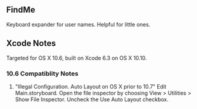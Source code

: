 ## FindMe
Keyboard expander for user names.  Helpful for little ones.

## Xcode Notes
Targeted for OS X 10.6, built on Xcode 6.3 on OS X 10.10.

### 10.6 Compatiblity Notes
1. "Illegal Configuration. Auto Layout on OS X prior to 10.7"
    Edit Main.storyboard. Open the file inspector by choosing View > Utilities > Show File Inspector.
    Uncheck the Use Auto Layout checkbox.

